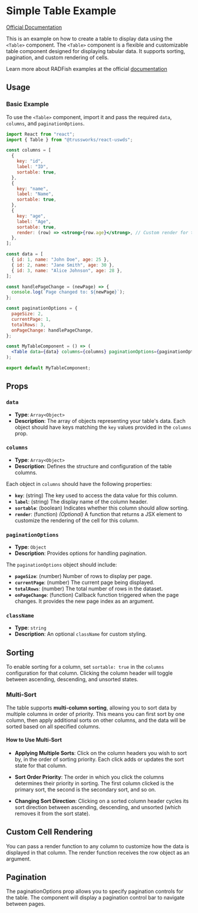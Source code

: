# Simple Table Example

[Official Documentation](https://nmfs-radfish.github.io/documentation/)

This is an example on how to create a table to display data using the `<Table>` component. The `<Table>` component is a flexible and customizable table component designed for displaying tabular data. It supports sorting, pagination, and custom rendering of cells.

Learn more about RADFish examples at the official [documentation](https://nmfs-radfish.github.io/documentation/docs/developer-documentation/examples-and-templates#examples)

## Usage

### Basic Example

To use the `<Table>` component, import it and pass the required `data`, `columns`, and `paginationOptions`.

```jsx
import React from "react";
import { Table } from "@trussworks/react-uswds";

const columns = [
  {
    key: "id",
    label: "ID",
    sortable: true,
  },
  {
    key: "name",
    label: "Name",
    sortable: true,
  },
  {
    key: "age",
    label: "Age",
    sortable: true,
    render: (row) => <strong>{row.age}</strong>, // Custom render for the Age column
  },
];

const data = [
  { id: 1, name: "John Doe", age: 25 },
  { id: 2, name: "Jane Smith", age: 30 },
  { id: 3, name: "Alice Johnson", age: 28 },
];

const handlePageChange = (newPage) => {
  console.log(`Page changed to: ${newPage}`);
};

const paginationOptions = {
  pageSize: 2,
  currentPage: 1,
  totalRows: 3,
  onPageChange: handlePageChange,
};

const MyTableComponent = () => (
  <Table data={data} columns={columns} paginationOptions={paginationOptions} />
);

export default MyTableComponent;
```

## Props

### `data`

- **Type**: `Array<Object>`
- **Description**: The array of objects representing your table's data. Each object should have keys matching the `key` values provided in the `columns` prop.

### `columns`

- **Type**: `Array<Object>`
- **Description**: Defines the structure and configuration of the table columns.

Each object in `columns` should have the following properties:

- **`key`**: (string) The key used to access the data value for this column.
- **`label`**: (string) The display name of the column header.
- **`sortable`**: (boolean) Indicates whether this column should allow sorting.
- **`render`**: (function) _(Optional)_ A function that returns a JSX element to customize the rendering of the cell for this column.

### `paginationOptions`

- **Type**: `Object`
- **Description**: Provides options for handling pagination.

The `paginationOptions` object should include:

- **`pageSize`**: (number) Number of rows to display per page.
- **`currentPage`**: (number) The current page being displayed.
- **`totalRows`**: (number) The total number of rows in the dataset.
- **`onPageChange`**: (function) Callback function triggered when the page changes. It provides the new page index as an argument.

### `className`

- **Type**: `string`
- **Description**: An optional `className` for custom styling.

## Sorting

To enable sorting for a column, set `sortable: true` in the `columns` configuration for that column. Clicking the column header will toggle between ascending, descending, and unsorted states.

### Multi-Sort

The table supports **multi-column sorting**, allowing you to sort data by multiple columns in order of priority. This means you can first sort by one column, then apply additional sorts on other columns, and the data will be sorted based on all specified columns.

#### How to Use Multi-Sort

- **Applying Multiple Sorts**: Click on the column headers you wish to sort by, in the order of sorting priority. Each click adds or updates the sort state for that column.
  
- **Sort Order Priority**: The order in which you click the columns determines their priority in sorting. The first column clicked is the primary sort, the second is the secondary sort, and so on.
  
- **Changing Sort Direction**: Clicking on a sorted column header cycles its sort direction between ascending, descending, and unsorted (which removes it from the sort state).

## Custom Cell Rendering

You can pass a render function to any column to customize how the data is displayed in that column. The render function receives the row object as an argument.

## Pagination

The paginationOptions prop allows you to specify pagination controls for the table. The component will display a pagination control bar to navigate between pages.
